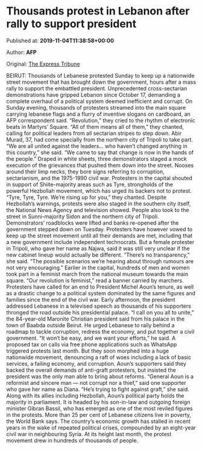 
# Thousands protest in Lebanon after rally to support president

Published at: **2019-11-04T11:38:58+00:00**

Author: **AFP**

Original: [The Express Tribune](https://tribune.com.pk/story/2093139/3-thousands-protest-lebanon-rally-support-president/)

BEIRUT: Thousands of Lebanese protested Sunday to keep up a nationwide street movement that has brought down the government, hours after a mass rally to support the embattled president.
Unprecedented cross-sectarian demonstrations have gripped Lebanon since October 17, demanding a complete overhaul of a political system deemed inefficient and corrupt.
On Sunday evening, thousands of protesters streamed into the main square carrying lebanese flags and a flurry of inventive slogans on cardboard, an AFP correspondent said.
“Revolution,” they cried to the rhythm of electronic beats in Martyrs’ Square.
“All of them means all of them,” they chanted, calling for political leaders from all sectarian stripes to step down.
Abir Murad, 37, had come specially from the northern city of Tripoli to take part.
“We are all united against the leaders… who haven’t changed anything in this country,” she said.
“We came to say that change is now in the hands of the people.”
Draped in white sheets, three demonstrators staged a mock execution of the grievances that pushed them down into the street.
Nooses around their limp necks, they bore signs referring to corruption, sectarianism, and the 1975-1990 civil war.
Protesters in the capital shouted in support of Shiite-majority areas such as Tyre, strongholds of the powerful Hezbollah movement, which has urged its backers not to protest.
“Tyre, Tyre, Tyre. We’re rising up for you,” they chanted.
Despite Hezbollah’s warnings, protests were also staged in the southern city itself, the National News Agency and television showed.
People also took to the street in Sunni-majority Sidon and the northern city of Tripoli.
Demonstrators’ roadblocks were lifted and banks re-opened after the government stepped down on Tuesday.
Protesters have however vowed to keep up the street movement until all their demands are met, including that a new government include independent technocrats.
But a female protester in Tripoli, who gave her name as Najwa, said it was still very unclear if the new cabinet lineup would actually be different.
“There’s no transparency,” she said. “The possible scenarios we’re hearing about through rumours are not very encouraging.”
Earlier in the capital, hundreds of men and women took part in a feminist march from the national museum towards the main square.
“Our revolution is feminist,” read a banner carried by marchers.
Protesters have called for an end to President Michel Aoun’s tenure, as well as a drastic change to a political system dominated by the same figures and families since the end of the civil war.
Early afternoon, the president addressed Lebanese in a televised speech as thousands of his supporters thronged the road outside his presidential palace.
“I call on you all to unite,” the 84-year-old Maronite Christian president said from his palace in the town of Baabda outside Beirut.
He urged Lebanese to rally behind a roadmap to tackle corruption, redress the economy, and put together a civil government.
“It won’t be easy, and we want your efforts,” he said.
A proposed tax on calls via free phone applications such as WhatsApp triggered protests last month.
But they soon morphed into a huge nationwide movement, denouncing a raft of woes including a lack of basic services, a failing economy, and corruption.
Aoun’s supporters said they backed the overall demands of anti-graft protesters, but insisted the president was the only man able to bring about reforms.
“General Aoun is a reformist and sincere man — not corrupt nor a thief,” said one supporter who gave her name as Diana.
“He’s trying to fight against graft,” she said.
Along with its allies including Hezbollah, Aoun’s political party holds the majority in parliament.
It is headed by his son-in-law and outgoing foreign minister Gibran Bassil, who has emerged as one of the most reviled figures in the protests.
More than 25 per cent of Lebanese citizens live in poverty, the World Bank says.
The country’s economic growth has stalled in recent years in the wake of repeated political crises, compounded by an eight-year civil war in neighbouring Syria.
At its height last month, the protest movement drew in hundreds of thousands of people.
